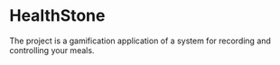 # HealthStone
The project is a gamification application of a system for recording and controlling your meals.
